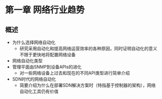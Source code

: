 # 第一章 网络行业趋势

## 概述

* 为什么选择网络自动化
  * 研究采用自动化和提高网络运营效率的各种原因，同时证明自动化的意义不限于更快地将配置网络设备
* 网络自动化类型
* 管理平面由SNMP到设备APIs的进化
  * 对一些网络设备上过去和现在的不同API类型进行简单介绍
* SDN时代的网络自动化
  * 简要介绍为什么在部署SDN解决方案时（特指基于控制器的架构），网络自动化工具仍有价值

